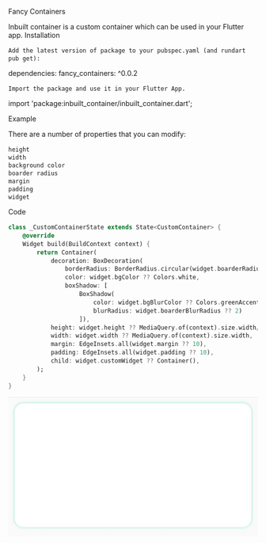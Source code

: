 <!--
This README describes the package. If you publish this package to pub.dev,
this README's contents appear on the landing page for your package.

For information about how to write a good package README, see the guide for
[writing package pages](https://dart.dev/guides/libraries/writing-package-pages).

For general information about developing packages, see the Dart guide for
[creating packages](https://dart.dev/guides/libraries/create-library-packages)
and the Flutter guide for
[developing packages and plugins](https://flutter.dev/developing-packages).
-->
Fancy Containers

Inbuilt container is a custom container which can be used in your Flutter app.
Installation

    Add the latest version of package to your pubspec.yaml (and rundart pub get):

dependencies:
fancy_containers: ^0.0.2

    Import the package and use it in your Flutter App.

import 'package:inbuilt_container/inbuilt_container.dart';

Example

There are a number of properties that you can modify:

    height
    width
    background color
    boarder radius
    margin
    padding
    widget

Code
```dart
class _CustomContainerState extends State<CustomContainer> {
    @override
    Widget build(BuildContext context) {
        return Container(
            decoration: BoxDecoration(
                borderRadius: BorderRadius.circular(widget.boarderRadius ?? 15),
                color: widget.bgColor ?? Colors.white,
                boxShadow: [
                    BoxShadow(
                        color: widget.bgBlurColor ?? Colors.greenAccent,
                        blurRadius: widget.boarderBlurRadius ?? 2)
                    ]),
            height: widget.height ?? MediaQuery.of(context).size.width/2,
            width: widget.width ?? MediaQuery.of(context).size.width,
            margin: EdgeInsets.all(widget.margin ?? 10),
            padding: EdgeInsets.all(widget.padding ?? 10), 
            child: widget.customWidget ?? Container(),
        );
    }
}
```

![Alt text](images/a.jpg?raw=true "Optional Title")
